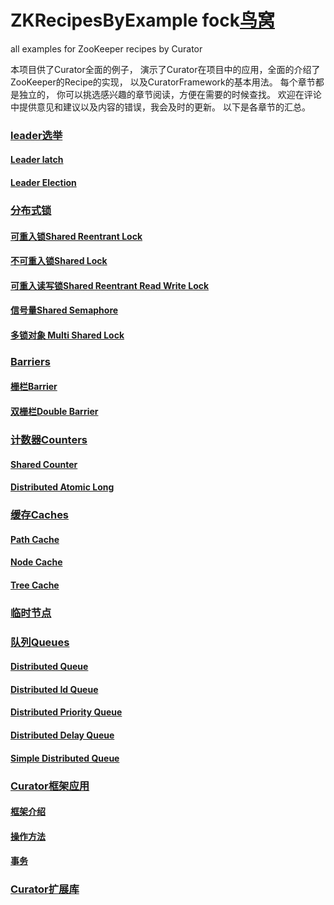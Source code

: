ZKRecipesByExample fock[鸟窝](http://colobu.com/tags/Curator/)
==================

all examples for ZooKeeper recipes by Curator

本项目供了Curator全面的例子， 演示了Curator在项目中的应用，全面的介绍了ZooKeeper的Recipe的实现， 以及CuratorFramework的基本用法。
每个章节都是独立的， 你可以挑选感兴趣的章节阅读，方便在需要的时候查找。
欢迎在评论中提供意见和建议以及内容的错误，我会及时的更新。
以下是各章节的汇总。

###  [leader选举](http://colobu.com/2014/12/12/zookeeper-recipes-by-example-1/)

####  [Leader latch](http://colobu.com/2014/12/12/zookeeper-recipes-by-example-1/#leader选举)

####  [Leader Election](http://colobu.com/2014/12/12/zookeeper-recipes-by-example-1/#Leader_Election)

###  [分布式锁](http://colobu.com/2014/12/12/zookeeper-recipes-by-example-2/)

####  [可重入锁Shared Reentrant Lock](http://colobu.com/2014/12/12/zookeeper-recipes-by-example-2/#可重入锁Shared_Reentrant_Lock)
	
####  [不可重入锁Shared Lock](http://colobu.com/2014/12/12/zookeeper-recipes-by-example-2/#%E4%B8%8D%E5%8F%AF%E9%87%8D%E5%85%A5%E9%94%81Shared_Lock)

####  [可重入读写锁Shared Reentrant Read Write Lock](http://colobu.com/2014/12/12/zookeeper-recipes-by-example-2/#%E5%8F%AF%E9%87%8D%E5%85%A5%E8%AF%BB%E5%86%99%E9%94%81Shared_Reentrant_Read_Write_Lock)

####  [信号量Shared Semaphore](http://colobu.com/2014/12/12/zookeeper-recipes-by-example-2/#信号量Shared_Semaphore)

####  [多锁对象 Multi Shared Lock](http://colobu.com/2014/12/12/zookeeper-recipes-by-example-2/#多锁对象_Multi_Shared_Lock)

###  [Barriers](http://colobu.com/2014/12/12/zookeeper-recipes-by-example-3/)

####  [栅栏Barrier](http://colobu.com/2014/12/12/zookeeper-recipes-by-example-3/#栅栏Barrier)

####  [双栅栏Double Barrier](http://colobu.com/2014/12/12/zookeeper-recipes-by-example-3/#双栅栏Double_Barrier)


###  [计数器Counters](http://colobu.com/2014/12/15/zookeeper-recipes-by-example-4/)

####  [Shared Counter](http://colobu.com/2014/12/15/zookeeper-recipes-by-example-4/#SharedCount)

####  [Distributed Atomic Long](http://colobu.com/2014/12/15/zookeeper-recipes-by-example-4/#DistributedAtomicLong)


###  [缓存Caches](http://colobu.com/2014/12/15/zookeeper-recipes-by-example-5/)

####  [Path Cache](http://colobu.com/2014/12/15/zookeeper-recipes-by-example-5/#Path_Cache)

####  [Node Cache](http://colobu.com/2014/12/15/zookeeper-recipes-by-example-5/#Node_Cache)

####  [Tree Cache](http://colobu.com/2014/12/15/zookeeper-recipes-by-example-5/#Tree_Node)

###  [临时节点](http://colobu.com/2014/12/15/zookeeper-recipes-by-example-6/)

###  [队列Queues](http://colobu.com/2014/12/15/zookeeper-recipes-by-example-7/)

####  [Distributed Queue](http://colobu.com/2014/12/15/zookeeper-recipes-by-example-7/#DistributedQueue)

####  [Distributed Id Queue](http://colobu.com/2014/12/15/zookeeper-recipes-by-example-7/#DistributedIdQueue)

####  [Distributed Priority Queue](http://colobu.com/2014/12/15/zookeeper-recipes-by-example-7/#DistributedPriorityQueue)

####  [Distributed Delay Queue](http://colobu.com/2014/12/15/zookeeper-recipes-by-example-7/#DistributedDelayQueue)

####  [Simple Distributed Queue](http://colobu.com/2014/12/15/zookeeper-recipes-by-example-7/#SimpleDistributedQueue)

###  [Curator框架应用](http://colobu.com/2014/12/16/zookeeper-recipes-by-example-8/)

####  [框架介绍](http://colobu.com/2014/12/16/zookeeper-recipes-by-example-8/#CuratorFramework)

####  [操作方法](http://colobu.com/2014/12/16/zookeeper-recipes-by-example-8/#操作方法)

####  [事务](http://colobu.com/2014/12/16/zookeeper-recipes-by-example-8/#事务)

###  [Curator扩展库](http://colobu.com/2014/12/16/zookeeper-recipes-by-example-9/)
